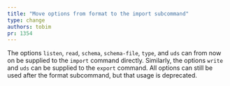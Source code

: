 ```yaml
---
title: "Move options from format to the import subcommand"
type: change
authors: tobim
pr: 1354
---
```


The options `listen`, `read`, `schema`, `schema-file`, `type`, and `uds` can
from now on be supplied to the `import` command directly. Similarly, the options
`write` and `uds` can be supplied to the `export` command. All options can still
be used after the format subcommand, but that usage is deprecated.
